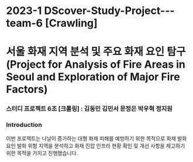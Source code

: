 # 2023-1 DScover-Study-Project---team-6 [Crawling]
# 서울 화재 지역 분석 및 주요 화재 요인 탐구 (Project for Analysis of Fire Areas in Seoul and Exploration of Major Fire Factors)
### 스터디 프로젝트 6조 [크롤링] : 김동민 김민서 문정은 박우혁 정지원

### Introduction
이번 프로젝트는 나날이 증가하는 대형 화재 피해를 예방하기 위한 목적으로 화재 발화 요인  발화 위험 지역을 분석하고 화재 진압 인프라 현황 확인 및 개선 사항을 제고하기 위한
목적을 가지고 진행했습니다.
